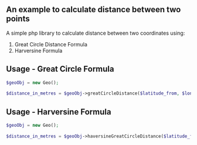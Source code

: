 
An example to calculate distance between two points
---------------------------
A simple php library to calculate distance between two coordinates using:
1. Great Circle Distance Formula
2. Harversine Formula

Usage - Great Circle Formula
---------------------------

```php
$geoObj = new Geo();
 
$distance_in_metres = $geoObj->greatCircleDistance($latitude_from, $longitude_from, $latitude_to, $longitude_to);

```

Usage - Harversine Formula
---------------------------

```php
$geoObj = new Geo();
 
$distance_in_metres = $geoObj->haversineGreatCircleDistance($latitude_from, $longitude_from, $latitude_to, $longitude_to);

```
